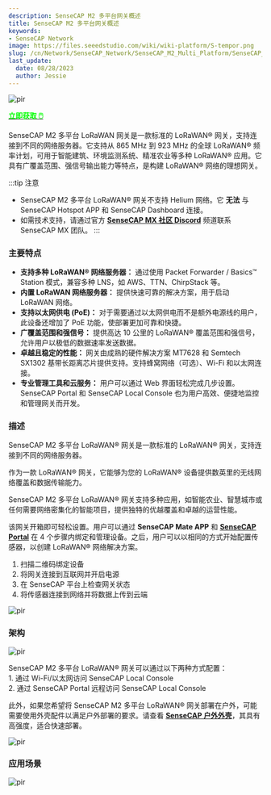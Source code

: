 ```yaml
---
description: SenseCAP M2 多平台网关概述
title: SenseCAP M2 多平台网关概述
keywords:
- SenseCAP Network
image: https://files.seeedstudio.com/wiki/wiki-platform/S-tempor.png
slug: /cn/Network/SenseCAP_Network/SenseCAP_M2_Multi_Platform/SenseCAP_M2_Multi_Platform_Overview
last_update:
  date: 08/28/2023
  author: Jessie
---
```





<p style={{textAlign: 'center'}}><img src="https://www.sensecapmx.com/wp-content/uploads/2023/02/Pasted-into-1-10.png" alt="pir" width={500} height="auto" /></p>

<div class="get_one_now_container" style={{textAlign: 'center'}}>
    <a class="get_one_now_item" href="https://www.seeedstudio.com/SenseCAP-Multi-Platform-LoRaWAN-Indoor-Gateway-SX1302-US915-p-5472.html">
            <strong><span><font color={'FFFFFF'} size={"4"}> 立即获取 🖱️</font></span></strong>
    </a>
</div>



SenseCAP M2 多平台 LoRaWAN 网关是一款标准的 LoRaWAN® 网关，支持连接到不同的网络服务器。它支持从 865 MHz 到 923 MHz 的全球 LoRaWAN® 频率计划，可用于智能建筑、环境监测系统、精准农业等多种 LoRaWAN® 应用。它具有广覆盖范围、强信号输出能力等特点，是构建 LoRaWAN® 网络的理想网关。


:::tip 注意

*   SenseCAP M2 多平台 LoRaWAN® 网关不支持 Helium 网络。它 **无法** 与 SenseCAP Hotspot APP 和 SenseCAP Dashboard 连接。
*   如需技术支持，请通过官方 [**SenseCAP MX 社区 Discord**](https://discord.com/invite/sensecap) 频道联系 SenseCAP MX 团队。
:::

### 主要特点


*   **支持多种 LoRaWAN® 网络服务器：** 通过使用 Packet Forwarder / Basics™ Station 模式，兼容多种 LNS，如 AWS、TTN、ChirpStack 等。
*   **内置 LoRaWAN 网络服务器：** 提供快速可靠的解决方案，用于启动 LoRaWAN 网络。
*   **支持以太网供电 (PoE)：** 对于需要通过以太网供电而不是额外电源线的用户，此设备还增加了 PoE 功能，使部署更加可靠和快捷。
*   **广覆盖范围和强信号：** 提供高达 10 公里的 LoRaWAN® 覆盖范围和强信号，允许用户以极低的数据速率发送数据。
*   **卓越且稳定的性能：** 网关由成熟的硬件解决方案 MT7628 和 Semtech SX1302 基带长距离芯片提供支持。支持蜂窝网络（可选）、Wi-Fi 和以太网连接。
*   **专业管理工具和云服务：** 用户可以通过 Web 界面轻松完成几步设置。SenseCAP Portal 和 SenseCAP Local Console 也为用户高效、便捷地监控和管理网关而开发。


### 描述


SenseCAP M2 多平台 LoRaWAN® 网关是一款标准的 LoRaWAN® 网关，支持连接到不同的网络服务器。

作为一款 LoRaWAN® 网关，它能够为您的 LoRaWAN® 设备提供数英里的无线网络覆盖和数据传输能力。

SenseCAP M2 多平台 LoRaWAN® 网关支持多种应用，如智能农业、智慧城市或任何需要网络密集化的智能项目，提供独特的优越覆盖和卓越的运营性能。

该网关开箱即可轻松设置。用户可以通过 **SenseCAP Mate APP** 和 **[SenseCAP Portal](https://sensecap-docs.seeed.cc/quickstart.html)** 在 4 个步骤内绑定和管理设备。之后，用户可以以相同的方式开始配置传感器，以创建 LoRaWAN® 网络解决方案。

1.  扫描二维码绑定设备
2.  将网关连接到互联网并开启电源
3.  在 SenseCAP 平台上检查网关状态
4.  将传感器连接到网络并将数据上传到云端



<p style={{textAlign: 'center'}}><img src="https://media-cdn.seeedstudio.com/media/wysiwyg/senseCAP_01.png" alt="pir" width={800} height="auto" /></p>


### 架构


<p style={{textAlign: 'center'}}><img src="https://media-cdn.seeedstudio.com/media/wysiwyg/_0129.jpg" alt="pir" width={800} height="auto" /></p>


SenseCAP M2 多平台 LoRaWAN® 网关可以通过以下两种方式配置：  
1\. 通过 Wi-Fi/以太网访问 SenseCAP Local Console  
2\. 通过 SenseCAP Portal 远程访问 SenseCAP Local Console

此外，如果您希望将 SenseCAP M2 多平台 LoRaWAN® 网关部署在户外，可能需要使用外壳配件以满足户外部署的要求。请查看 **[SenseCAP 户外外壳](https://www.seeedstudio.com/SenseCAP-Outdoor-Enclosure-p-5353.html)**，其具有高强度，适合快速部署。

<p style={{textAlign: 'center'}}><img src="https://media-cdn.seeedstudio.com/media/wysiwyg/_6.10_2.png" alt="pir" width={800} height="auto" /></p>


### 应用场景



<p style={{textAlign: 'center'}}><img src="https://files.seeedstudio.com/products/114991726/img/application%20seeed%20page%20for%20sensecap.png" alt="pir" width={800} height="auto" /></p>